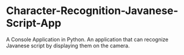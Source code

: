 # Character-Recognition-Javanese-Script-App
A Console Application in Python. An application that can recognize Javanese script by displaying them on the camera.
